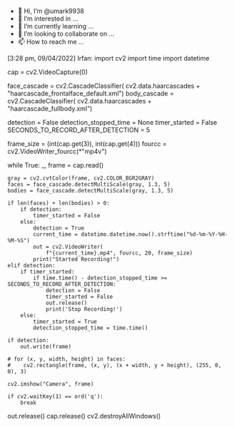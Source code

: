 - 👋 Hi, I’m @umark9938
- 👀 I’m interested in ...
- 🌱 I’m currently learning ...
- 💞️ I’m looking to collaborate on ...
- 📫 How to reach me ...

<!---
umark9938/umark9938 is a ✨ special ✨ repository because its `README.md` (this file) appears on your GitHub profile.
You can click the Preview link to take a look at your changes.
--->
[3:28 pm, 09/04/2022] Irfan: import cv2
import time
import datetime

cap = cv2.VideoCapture(0)

face_cascade = cv2.CascadeClassifier(
    cv2.data.haarcascades + "haarcascade_frontalface_default.xml")
body_cascade = cv2.CascadeClassifier(
    cv2.data.haarcascades + "haarcascade_fullbody.xml")

detection = False
detection_stopped_time = None
timer_started = False
SECONDS_TO_RECORD_AFTER_DETECTION = 5

frame_size = (int(cap.get(3)), int(cap.get(4)))
fourcc = cv2.VideoWriter_fourcc(*"mp4v")

while True:
    _, frame = cap.read()

    gray = cv2.cvtColor(frame, cv2.COLOR_BGR2GRAY)
    faces = face_cascade.detectMultiScale(gray, 1.3, 5)
    bodies = face_cascade.detectMultiScale(gray, 1.3, 5)

    if len(faces) + len(bodies) > 0:
        if detection:
            timer_started = False
        else:
            detection = True
            current_time = datetime.datetime.now().strftime("%d-%m-%Y-%H-%M-%S")
            out = cv2.VideoWriter(
                f"{current_time}.mp4", fourcc, 20, frame_size)
            print("Started Recording!")
    elif detection:
        if timer_started:
            if time.time() - detection_stopped_time >= SECONDS_TO_RECORD_AFTER_DETECTION:
                detection = False
                timer_started = False
                out.release()
                print('Stop Recording!')
        else:
            timer_started = True
            detection_stopped_time = time.time()

    if detection:
        out.write(frame)

    # for (x, y, width, height) in faces:
    #    cv2.rectangle(frame, (x, y), (x + width, y + height), (255, 0, 0), 3)

    cv2.imshow("Camera", frame)

    if cv2.waitKey(1) == ord('q'):
        break

out.release()
cap.release()
cv2.destroyAllWindows()

